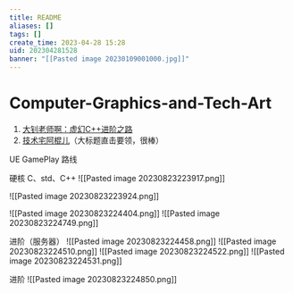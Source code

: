 ```yaml
---
title: README
aliases: []
tags: []
create_time: 2023-04-28 15:28
uid: 202304281528
banner: "[[Pasted image 20230109001000.jpg]]"
---
```

# Computer-Graphics-and-Tech-Art

1.  [大钊老师啊：虚幻C++进阶之路](https://link.zhihu.com/?target=https%3A//www.bilibili.com/video/BV1C7411F7RF)
2.  [技术宅阿棍儿](https://link.zhihu.com/?target=https%3A//space.bilibili.com/92060300/video)（大标题直击要领，很棒）


UE GamePlay 路线

硬核 C、std、C++
![[Pasted image 20230823223917.png]]

![[Pasted image 20230823223924.png]]


![[Pasted image 20230823224404.png]]
![[Pasted image 20230823224749.png]]

进阶（服务器）
![[Pasted image 20230823224458.png]]
![[Pasted image 20230823224510.png]]
![[Pasted image 20230823224522.png]]
![[Pasted image 20230823224531.png]]

进阶
![[Pasted image 20230823224850.png]]